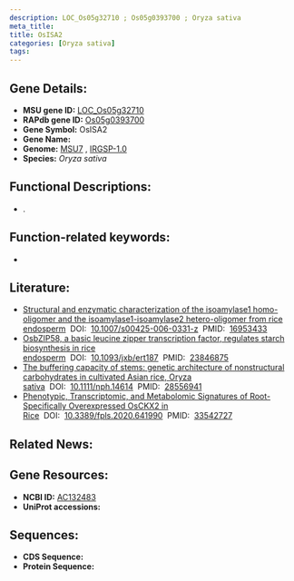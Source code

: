 ```yaml
---
description: LOC_Os05g32710 ; Os05g0393700 ; Oryza sativa
meta_title:
title: OsISA2
categories: [Oryza sativa]
tags: 
---
```


## Gene Details:
- **MSU gene ID:** [LOC_Os05g32710](http://rice.uga.edu/cgi-bin/ORF_infopage.cgi?orf=LOC_Os05g32710)  
- **RAPdb gene ID:** [Os05g0393700](https://rapdb.dna.affrc.go.jp/locus/?name=Os05g0393700)  
- **Gene Symbol:** OsISA2
- **Gene Name:**
- **Genome:**  [MSU7](http://rice.uga.edu/)&nbsp;,&nbsp;[IRGSP-1.0](https://rapdb.dna.affrc.go.jp/download/irgsp1.html)
- **Species:** *Oryza sativa*

## Functional Descriptions:
   - .

## Function-related keywords:
   - [](/tags//)

## Literature:
   - [Structural and enzymatic characterization of the isoamylase1 homo-oligomer and the isoamylase1-isoamylase2 hetero-oligomer from rice endosperm](https://www.doi.org/10.1007/s00425-006-0331-z)&nbsp;&nbsp;DOI:&nbsp;&nbsp;[10.1007/s00425-006-0331-z](https://www.doi.org/10.1007/s00425-006-0331-z)&nbsp;&nbsp;PMID:&nbsp;&nbsp;[16953433](https://pubmed.ncbi.nlm.nih.gov/16953433/)
   - [OsbZIP58, a basic leucine zipper transcription factor, regulates starch biosynthesis in rice endosperm](https://www.doi.org/10.1093/jxb/ert187)&nbsp;&nbsp;DOI:&nbsp;&nbsp;[10.1093/jxb/ert187](https://www.doi.org/10.1093/jxb/ert187)&nbsp;&nbsp;PMID:&nbsp;&nbsp;[23846875](https://pubmed.ncbi.nlm.nih.gov/23846875/)
   - [The buffering capacity of stems: genetic architecture of nonstructural carbohydrates in cultivated Asian rice, Oryza sativa](https://www.doi.org/10.1111/nph.14614)&nbsp;&nbsp;DOI:&nbsp;&nbsp;[10.1111/nph.14614](https://www.doi.org/10.1111/nph.14614)&nbsp;&nbsp;PMID:&nbsp;&nbsp;[28556941](https://pubmed.ncbi.nlm.nih.gov/28556941/)
   - [Phenotypic, Transcriptomic, and Metabolomic Signatures of Root-Specifically Overexpressed OsCKX2 in Rice](https://www.doi.org/10.3389/fpls.2020.641990)&nbsp;&nbsp;DOI:&nbsp;&nbsp;[10.3389/fpls.2020.641990](https://www.doi.org/10.3389/fpls.2020.641990)&nbsp;&nbsp;PMID:&nbsp;&nbsp;[33542727](https://pubmed.ncbi.nlm.nih.gov/33542727/)

## Related News:

## Gene Resources:
- **NCBI ID:**  [AC132483](http://www.ncbi.nlm.nih.gov/nuccore/AC132483)
- **UniProt accessions:** [](https://www.uniprot.org/uniprotkb//entry)

## Sequences:
- **CDS Sequence:**
- **Protein Sequence:**

